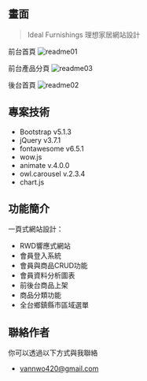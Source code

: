 
## 畫面

> Ideal Furnishings 理想家居網站設計

前台首頁
![readme01](https://github.com/vann420/Ideal-Furnishings240402/assets/165571974/b4ec8e11-b583-44f7-9fbe-f32bb6e340ec)

前台產品分頁
![readme03](https://github.com/vann420/Ideal-Furnishings240402/assets/165571974/62fd7989-c6c3-49d8-ba95-1cb8bd3d7035)

後台首頁
![readme02](https://github.com/vann420/Ideal-Furnishings240402/assets/165571974/222637b1-57a1-437d-bc26-c20cde39ab7c)


## 專案技術

- Bootstrap v5.1.3
- jQuery v3.7.1
- fontawesome v6.5.1
- wow.js
- animate v.4.0.0
- owl.carousel v.2.3.4
- chart.js


## 功能簡介

一頁式網站設計：

- RWD響應式網站
- 會員登入系統
- 會員與商品CRUD功能
- 會員資料分析圖表
- 前後台商品上架
- 商品分類功能
- 全台鄉鎮縣市區域選單



## 聯絡作者


你可以透過以下方式與我聯絡

- vannwo420@gmail.com

